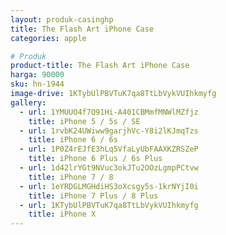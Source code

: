 ```yaml
---
layout: produk-casinghp
title: The Flash Art iPhone Case
categories: apple

# Produk
product-title: The Flash Art iPhone Case
harga: 90000
sku: hn-1944
image-drive: 1KTybUlPBVTuK7qa8TtLbVykVUIhkmyfg
gallery:
  - url: 1YMUUO4f7Q91Hi-A401CBMmfMNWlMZfjz
    title: iPhone 5 / 5s / SE
  - url: 1rvbK24UWiww9garjhVc-Y8i2lKJmqTzs
    title: iPhone 6 / 6s
  - url: 1P0Z4rEJfE3hLq5VfaLyUbFAAXKZRSZeP
    title: iPhone 6 Plus / 6s Plus
  - url: 1d42lrYGt9NVuc3okJTu2OOzLgmpPCtvw
    title: iPhone 7 / 8
  - url: 1eYRDGLMGHdiHS3oXcsgy5s-1krNYjI0i
    title: iPhone 7 Plus / 8 Plus
  - url: 1KTybUlPBVTuK7qa8TtLbVykVUIhkmyfg
    title: iPhone X
---
```

